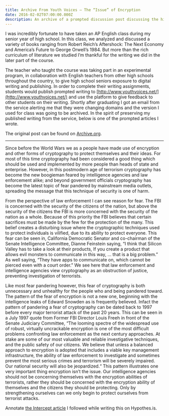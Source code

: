 ```yaml
---
title: Archive From Youth Voices — The “Issue” of Encryption
date: 2016-02-02T07:00:00.000Z
description: An archive of a prompted discussion post discussing the history of encryption.
---
```

I was incredibly fortunate to have taken an AP English class during my senior year of high school. In this class, we analyzed and discussed a variety of books ranging from Robert Reich’s Aftershock: The Next Economy and America’s Future to George Orwell’s 1984. But more than the rich curriculum of literature we studied I’m thankful for the writing we did in the later part of the course.

The teacher who taught the course was taking part in an experimental program, in collaboration with English teachers from other high schools throughout the country, to give high school seniors exposure to digital writing and publishing. In order to complete their writing assignments, students would publish prompted writing to [http://www.youthvoices.net/](http://www.youthvoices.net/) and use the platform to give feedback to other students on their writing. Shortly after graduating I got an email from the service alerting me that they were changing domains and the version I used for class was going to be archived. In the spirit of preserving my published writing from the service, below is one of the prompted articles I wrote.

The original post can be found on [Archive.org](https://web.archive.org/web/20160419145749/http://www.youthvoices.net/discussion/issue-encryption).

- - -

Since before the World Wars we as a people have made use of encryption and other forms of cryptography to protect themselves and their ideas. For most of this time cryptography had been considered a good thing which should be used and implemented by more people than heads of state and enterprise. However, in this postmodern age of terrorism cryptography has become the new boogieman feared by intelligence agencies and law enforcement alike; and beyond government officials cryptography has become the latest topic of fear pandered by mainstream media outlets, spreading the message that this technique of security is one of harm.

From the perspective of law enforcement I can see reason for fear. The FBI is concerned with the security of the citizens of the nation, but above the security of the citizens the FBI is more concerned with the security of the nation as a whole. Because of this priority the FBI believes that certain sacrifices must be made by the few for the protection of the many. This belief creates a disturbing issue where the cryptographic techniques used to protect individuals is vilified, due to its ability to protect everyone. This fear can be seen in, California Democratic Senator and co-chairman of the Senate Intelligence Committee, Dianne Feinstein saying, “I think that Silicon Valley has to take a look at their products, If you create a product that allows evil monsters to communicate in this way, … that is a big problem.” As well saying, “They have apps to communicate on, which cannot be pierced even with a court order.” We see here that law enforcement and intelligence agencies view cryptography as an obstruction of justice, preventing investigation of terrorists.

Like most fear pandering however, this fear of cryptography is both unnecessary and unhealthy for the people who and being pandered toward. The pattern of the fear of encryption is not a new one, beginning with the intelligence leaks of Edward Snowden as is frequently believed. Infact the pattern of pandering a fear of cryptography can be dated back to 1997 before every major terrorist attack of the past 20 years. This can be seen in a July 1997 quote from Former FBI Director Louis Freeh in front of the Senate Judiciary Committee, “The looming spectre of the widespread use of robust, virtually uncrackable encryption is one of the most difficult problems confronting law enforcement as the next century approaches. At stake are some of our most valuable and reliable investigative techniques, and the public safety of our citizens. We believe that unless a balanced approach to encryption is adopted that includes a viable key management infrastructure, the ability of law enforcement to investigate and sometimes prevent the most serious crimes and terrorism will be severely impaired. Our national security will also be jeopardized.“ This pattern illustrates one very important thing encryption isn’t the issue. Our intelligence agencies should not be concerning themselves with the encryption abilities of terrorists, rather they should be concerned with the encryption ability of themselves and the citizens they should be protecting. Only by strengthening ourselves can we only begin to protect ourselves from terrorist attacks.

Annotate [the Intercept article](https://via.hypothes.is/https://theintercept.com/2015/11/15/exploiting-emotions-about-paris-to-blame-snowden-distract-from-actual-culprits-who-empowered-isis/) I followed while writing this on Hypothes.is.
